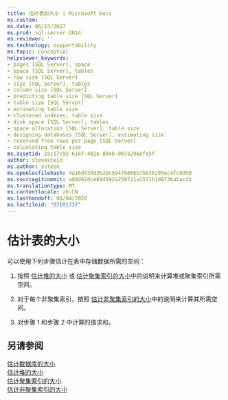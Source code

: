 ```yaml
---
title: 估计表的大小 | Microsoft Docs
ms.custom: ''
ms.date: 06/13/2017
ms.prod: sql-server-2014
ms.reviewer: ''
ms.technology: supportability
ms.topic: conceptual
helpviewer_keywords:
- pages [SQL Server], space
- space [SQL Server], tables
- row size [SQL Server]
- size [SQL Server], tables
- column size [SQL Server]
- predicting table size [SQL Server]
- table size [SQL Server]
- estimating table size
- clustered indexes, table size
- disk space [SQL Server], tables
- space allocation [SQL Server], table size
- designing databases [SQL Server], estimating size
- reserved free rows per page [SQL Server]
- calculating table size
ms.assetid: 15c17c92-616f-402e-894b-907a296efe5f
author: stevestein
ms.author: sstein
ms.openlocfilehash: 4a16d439d3b2bc59479866b7bb36295ec4fc8950
ms.sourcegitcommit: ad4d92dce894592a259721a1571b1d8736abacdb
ms.translationtype: MT
ms.contentlocale: zh-CN
ms.lasthandoff: 08/04/2020
ms.locfileid: "87691737"
---
```

# <a name="estimate-the-size-of-a-table"></a>估计表的大小
  可以使用下列步骤估计在表中存储数据所需的空间：  
  
1.  按照 [估计堆的大小](estimate-the-size-of-a-heap.md) 或 [估计聚集索引的大小](estimate-the-size-of-a-clustered-index.md)中的说明来计算堆或聚集索引所需空间。  
  
2.  对于每个非聚集索引，按照 [估计非聚集索引的大小](estimate-the-size-of-a-nonclustered-index.md)中的说明来计算其所需空间。  
  
3.  对步骤 1 和步骤 2 中计算的值求和。  
  
## <a name="see-also"></a>另请参阅  
 [估计数据库的大小](estimate-the-size-of-a-database.md)   
 [估计堆的大小](estimate-the-size-of-a-heap.md)   
 [估计聚集索引的大小](estimate-the-size-of-a-clustered-index.md)   
 [估计非聚集索引的大小](estimate-the-size-of-a-nonclustered-index.md)  
  
  
